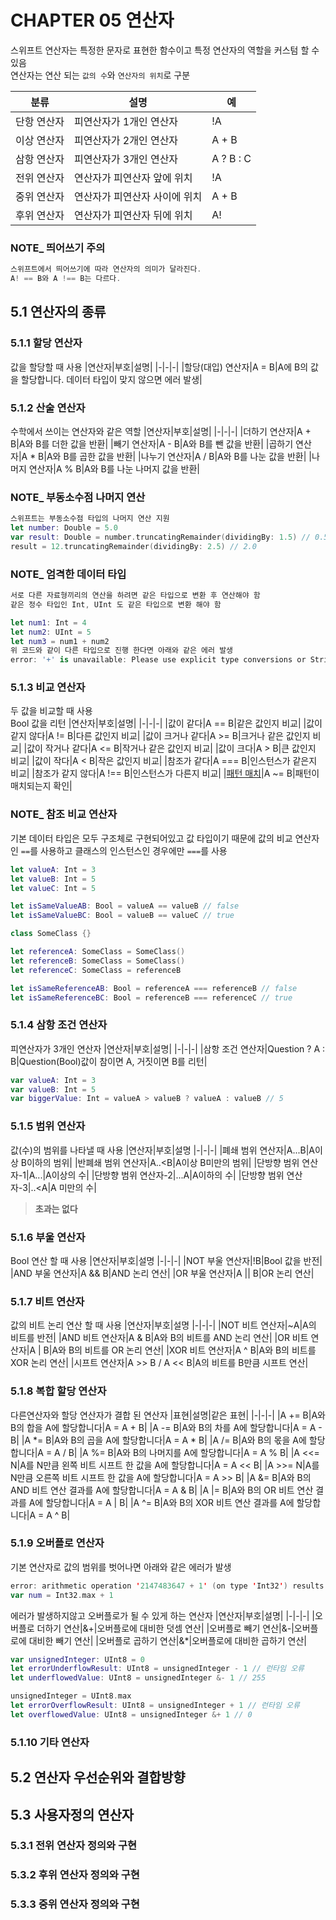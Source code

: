 # CHAPTER 05 연산자

스위프트 연산자는 특정한 문자로 표현한 함수이고 특정 연산자의 역할을 커스텀 할 수 있음  
연산자는 연산 되는 `값의 수`와 `연산자의 위치`로 구분

|분류|설명|예|
|-|-|-|
|단항 연산자|피연산자가 1개인 연산자|!A|
|이상 연산자|피연산자가 2개인 연산자|A + B|
|삼항 연산자|피연산자가 3개인 연산자|A ? B : C|
|전위 연산자|연산자가 피연산자 앞에 위치|!A|
|중위 연산자|연산자가 피연산자 사이에 위치|A + B|
|후위 연산자|연산자가 피연산자 뒤에 위치|A!|

### NOTE_ 띄어쓰기 주의
```swift
스위프트에서 띄어쓰기에 따라 연산자의 의미가 달라진다.
A! == B와 A !== B는 다르다.
```
## 5.1 연산자의 종류

### 5.1.1 할당 연산자
값을 할당할 때 사용
|연산자|부호|설명|
|-|-|-|
|할당(대입) 연산자|A = B|A에 B의 값을 할당합니다. 데이터 타입이 맞지 않으면 에러 발생|
### 5.1.2 산술 연산자
수학에서 쓰이는 연산자와 같은 역할
|연산자|부호|설명|
|-|-|-|
|더하기 연산자|A + B|A와 B를 더한 값을 반환|
|빼기 연산자|A - B|A와 B를 뺀 값을 반환|
|곱하기 연산자|A * B|A와 B를 곱한 값을 반환|
|나누기 연산자|A / B|A와 B를 나눈 값을 반환|
|나머지 연산자|A % B|A와 B를 나눈 나머지 값을 반환|

### NOTE_ 부동소수점 나머지 연산
```swift
스위프트는 부동소수점 타입의 나머지 연산 지원
let number: Double = 5.0
var result: Double = number.truncatingRemainder(dividingBy: 1.5) // 0.5
result = 12.truncatingRemainder(dividingBy: 2.5) // 2.0
```
### NOTE_ 엄격한 데이터 타입
```swift
서로 다른 자료형끼리의 연산을 하려면 같은 타입으로 변환 후 연산해야 함
같은 정수 타입인 Int, UInt 도 같은 타입으로 변환 해야 함

let num1: Int = 4
let num2: UInt = 5
let num3 = num1 + num2
위 코드와 같이 다른 타입으로 진행 한다면 아래와 같은 에러 발생 
error: '+' is unavailable: Please use explicit type conversions or Strideable methods for mixed-type arithmetics.
```
### 5.1.3 비교 연산자
두 값을 비교할 때 사용  
Bool 값을 리턴
|연산자|부호|설명|
|-|-|-|
|값이 같다|A == B|같은 값인지 비교|
|값이 같지 않다|A != B|다른 값인지 비교|
|값이 크거나 같다|A >= B|크거나 같은 값인지 비교|
|값이 작거나 같다|A <= B|작거나 같은 값인지 비교|
|값이 크다|A > B|큰 값인지 비교|
|값이 작다|A < B|작은 값인지 비교|
|참조가 같다|A === B|인스턴스가 같은지 비교|
|참조가 같지 않다|A !== B|인스턴스가 다른지 비교|
|[패턴 매치](https://zeddios.tistory.com/274)|A ~= B|패턴이 매치되는지 확인|
### NOTE_ 참조 비교 연산자
기본 데이터 타입은 모두 구조체로 구현되어있고 값 타입이기 때문에 값의 비교 연산자인 `==`를 사용하고 클래스의 인스턴스인 경우에만 `===`를 사용
```swift
let valueA: Int = 3
let valueB: Int = 5
let valueC: Int = 5

let isSameValueAB: Bool = valueA == valueB // false
let isSameValueBC: Bool = valueB == valueC // true

class SomeClass {}

let referenceA: SomeClass = SomeClass()
let referenceB: SomeClass = SomeClass()
let referenceC: SomeClass = referenceB

let isSameReferenceAB: Bool = referenceA === referenceB // false
let isSameReferenceBC: Bool = referenceB === referenceC // true
```
### 5.1.4 삼항 조건 연산자
피연산자가 3개인 연산자
|연산자|부호|설명|
|-|-|-|
|삼항 조건 연산자|Question ? A : B|Question(Bool)값이 참이면 A, 거짓이면 B를 리턴|
```swift
var valueA: Int = 3
var valueB: Int = 5
var biggerValue: Int = valueA > valueB ? valueA : valueB // 5
```
### 5.1.5 범위 연산자
값(수)의 범위를 나타낼 때 사용
|연산자|부호|설명
|-|-|-|
|폐쇄 범위 연산자|A...B|A이상 B이하의 범위|
|반폐쇄 범위 연산자|A..<B|A이상 B미만의 범위|
|단방향 범위 연산자-1|A...|A이상의 수|
|단방향 범위 연산자-2|...A|A이하의 수|
|단방향 범위 연산자-3|..<A|A 미만의 수|
>__초과는 없다__
### 5.1.6 부울 연산자
Bool 연산 할 때 사용
|연산자|부호|설명
|-|-|-|
|NOT 부울 연산자|!B|Bool 값을 반전|
|AND 부울 연산자|A && B|AND 논리 연산|
|OR 부울 연산자|A \|\| B|OR 논리 연산|
### 5.1.7 비트 연산자
값의 비트 논리 연산 할 때 사용
|연산자|부호|설명
|-|-|-|
|NOT 비트 연산자|~A|A의 비트를 반전|
|AND 비트 연산자|A & B|A와 B의 비트를 AND 논리 연산|
|OR 비트 연산자|A \| B|A와 B의 비트를 OR 논리 연산|
|XOR 비트 연산자|A ^ B|A와 B의 비트를 XOR 논리 연산|
|시프트 연산자|A >> B / A << B|A의 비트를 B만큼 시프트 연산|
### 5.1.8 복합 할당 연산자
다른연산자와 할당 연산자가 결합 된 연산자
|표현|설명|같은 표현|
|-|-|-|
|A += B|A와 B의 합을 A에 할당합니다|A = A + B|
|A -= B|A와 B의 차를 A에 할당합니다|A = A - B|
|A *= B|A와 B의 곱을 A에 할당합니다|A = A * B|
|A /= B|A와 B의 몫을 A에 할당합니다|A = A / B|
|A %= B|A와 B의 나머지를 A에 할당합니다|A = A % B|
|A <<= N|A를 N만큼 왼쪽 비트 시프트 한 값을 A에 할당합니다|A = A << B|
|A >>= N|A를 N만큼 오른쪽 비트 시프트 한 값을 A에 할당합니다|A = A >> B|
|A &= B|A와 B의 AND 비트 연산 결과를 A에 할당합니다|A = A & B|
|A \|= B|A와 B의 OR 비트 연산 결과를 A에 할당합니다|A = A \| B|
|A ^= B|A와 B의 XOR 비트 연산 결과를 A에 할당합니다|A = A ^ B|
### 5.1.9 오버플로 연산자
기본 연산자로 값의 범위를 벗어나면 아래와 같은 에러가 발생
```swift
error: arithmetic operation '2147483647 + 1' (on type 'Int32') results in an overflow
var num = Int32.max + 1
```
에러가 발생하지않고 오버플로가 될 수 있게 하는 연산자
|연산자|부호|설명|
|-|-|-|
|오버플로 더하기 연산|&+|오버플로에 대비한 덧셈 연산|
|오버플로 빼기 연산|&-|오버플로에 대비한 빼기 연산|
|오버플로 곱하기 연산|&*|오버플로에 대비한 곱하기 연산|
```swift
var unsignedInteger: UInt8 = 0
let errorUnderflowResult: UInt8 = unsignedInteger - 1 // 런타임 오류
let underflowedValue: UInt8 = unsignedInteger &- 1 // 255

unsignedInteger = UInt8.max
let errorOverflowResult: UInt8 = unsignedInteger + 1 // 런타임 오류
let overflowedValue: UInt8 = unsignedInteger &+ 1 // 0
```
### 5.1.10 기타 연산자

## 5.2 연산자 우선순위와 결합방향

## 5.3 사용자정의 연산자

### 5.3.1 전위 연산자 정의와 구현

### 5.3.2 후위 연산자 정의와 구현

### 5.3.3 중위 연산자 정의와 구현